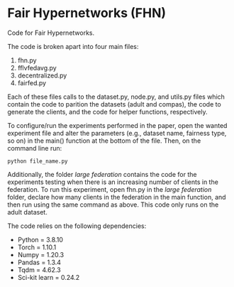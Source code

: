 # Fair Hypernetworks (FHN)
Code for Fair Hypernetworks. 

The code is broken apart into four main files: 

1. fhn.py
2. fflvfedavg.py
3. decentralized.py
4. fairfed.py

Each of these files calls to the dataset.py, node.py, and utils.py files which contain the code to parition the datasets (adult and compas), the code to generate the clients, and the code for helper functions, respectively. 

To configure/run the experiments performed in the paper, open the wanted experiment file and alter the parameters (e.g., dataset name, fairness type, so on) in the main() function at the bottom of the file. Then, on the command line run: 

    python file_name.py

Additionally, the folder _large federation_ contains the code for the experiments testing when there is an increasing number of clients in the federation. To run this experiment, open fhn.py in the _large federation_ folder, declare how many clients in the federation in the main function, and then run using the same command as above. This code only runs on the adult dataset.

The code relies on the following dependencies: 
 * Python = 3.8.10
 * Torch = 1.10.1
 * Numpy = 1.20.3
 * Pandas = 1.3.4
 * Tqdm = 4.62.3
 * Sci-kit learn = 0.24.2